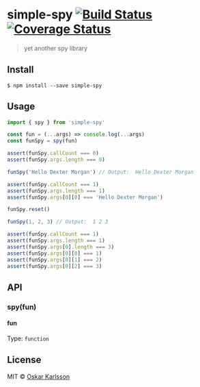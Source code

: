 # simple-spy [![Build Status](https://travis-ci.org/tjoskar/simple-spy.svg?branch=master)](https://travis-ci.org/tjoskar/simple-spy) [![Coverage Status](https://coveralls.io/repos/github/tjoskar/simple-spy/badge.svg?branch=master)](https://coveralls.io/github/tjoskar/simple-spy?branch=master)

> yet another spy library


## Install

```
$ npm install --save simple-spy
```


## Usage

```js
import { spy } from 'simple-spy'

const fun = (...args) => console.log(...args)
const funSpy = spy(fun)

assert(funSpy.callCount === 0)
assert(funSpy.args.length === 0)

funSpy('Hello Dexter Morgan') // Output:  Hello Dexter Morgan

assert(funSpy.callCount === 1)
assert(funSpy.args.length === 1)
assert(funSpy.args[0][0] === 'Hello Dexter Morgan')

funSpy.reset()

funSpy(1, 2, 3) // Output:  1 2 3

assert(funSpy.callCount === 1)
assert(funSpy.args.length === 1)
assert(funSpy.args[0].length === 3)
assert(funSpy.args[0][0] === 1)
assert(funSpy.args[0][1] === 2)
assert(funSpy.args[0][2] === 3)
```


## API

### spy(fun)

#### fun

Type: `function`


## License

MIT © [Oskar Karlsson](http://oskarkarlsson.nu)
